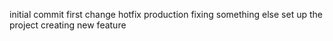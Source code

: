 initial commit
first change
hotfix production
fixing something else
set up the project
creating new feature
